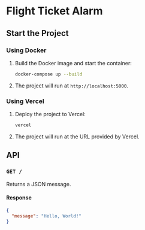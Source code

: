 # Flight Ticket Alarm

## Start the Project

### Using Docker

1. Build the Docker image and start the container:

   ```sh
   docker-compose up --build
   ```

2. The project will run at `http://localhost:5000`.

### Using Vercel

1. Deploy the project to Vercel:

   ```sh
   vercel
   ```

2. The project will run at the URL provided by Vercel.

## API

### `GET /`

Returns a JSON message.

#### Response

```json
{
  "message": "Hello, World!"
}
```
